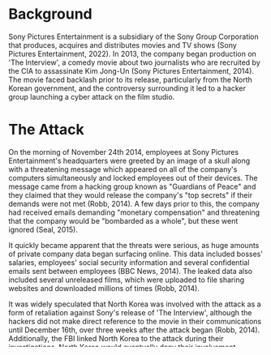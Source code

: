 # Background

Sony Pictures Entertainment is a subsidiary of the Sony Group Corporation that produces, acquires and distributes movies and TV shows (Sony Pictures Entertainment, 2022). In 2013, the company began production on 'The Interview', a comedy movie about two journalists who are recruited by the CIA to assassinate Kim Jong-Un (Sony Pictures Entertainment, 2014). The movie faced backlash prior to its release, particularly from the North Korean government, and the controversy surrounding it led to a hacker group launching a cyber attack on the film studio.

# The Attack

On the morning of November 24th 2014, employees at Sony Pictures Entertainment's headquarters were greeted by an image of a skull along with a threatening message which appeared on all of the company's computers simultaneously and locked employees out of their devices. The message came from a hacking group known as "Guardians of Peace" and they claimed that they would release the company's "top secrets" if their demands were not met (Robb, 2014). A few days prior to this, the company had received emails demanding "monetary compensation" and threatening that the company would be "bombarded as a whole", but these went ignored (Seal, 2015). 

It quickly became apparent that the threats were serious, as huge amounts of private company data began surfacing online. This data included bosses' salaries, employees' social security information and several confidential emails sent between employees (BBC News, 2014). The leaked data also included several unreleased films, which were uploaded to file sharing websites and downloaded millions of times (Robb, 2014).

It was widely speculated that North Korea was involved with the attack as a form of retaliation against Sony's release of 'The Interview', although the hackers did not make direct reference to the movie in their communications until December 16th, over three weeks after the attack began (Robb, 2014). Additionally, the FBI linked North Korea to the attack during their investigations. North Korea would eventually deny their involvement, however they did describe the movie as an "act of terrorism" and praised the attack as a "righteous deed" (BBC News, 2014).

# The Vulnerabilities and Exploits Used

On December 19th 2014, the US government released their findings on the methods used by the attackers via US-CERT (Cybersecurity & Infrastructure Security Agency (USA), 2014). According to the report, the attackers used a Server Message Block (SMB) Worm Tool to steal Sony Pictures Entertainment's private data.

The worm propagated itself via Windows SMB shares, attempting to guess passwords for SMB connections by using brute force and, once successful, creating a copy of itself and running on the new host. The worm featured a listening implant, a lightweight backdoor, a proxy tool, a destructive hard drive tool and a destructive target cleaning tool.

The lightweight backdoor allowed the attackers to transfer files off the target machine, as well as execute code and commands. The backdoor also featured functionality which allowed it to open ports in firewalls, discover routers and add port mappings, allowing for the use of inbound connections. 

The destructive hard drive tool was able to destroy data on the target machine in such a way that essentially made it unrecoverable, this was used by the attackers to remove data from the machines once it had been stolen. In addition to this, the destructive target cleaning tool was used to overwrite the Master Boot Record, meaning that the target machine became unusable. It is believed that the attackers used the RawDisk driver to achieve their effective data wiping, a tool that was also notably used in the 2012 Shamoon attack (Zetter, 2014).

# STRIDE Model Categorisation

The primary threat in this attack was information disclosure. The attackers were able to steal huge amounts of private data from Sony Pictures Entertainment and subsequently release a significant amount of this data to the general public. This data included sensitive information about employees at the company which should never have been accessible. 

Another large element of the attack involved denial of service. Due to the destructive nature of the attack, employees of the film studio were unable to access their computers, e-mail and voicemail for an extended period of time. This left employees unable to complete their jobs as they normally would. 

Spoofing also played a role in the attack. The worm used in the attack was able to propagate via Windows SMB shares by guessing passwords in order to log in as a user and copy itself onto the target host. 

# The Aftermath

Following the threatening messages from the attackers, Sony Pictures initially cancelled their release of 'The Interview', before later opting for a limited cinema release followed by a video-on-demand release (Shaw, 2014). 

The attack led to Sony Pictures, along with many other entertainment companies, paying more attention to the importance of cyber security and improving their systems. The measures taken by entertainment companies included searching for unusual patterns to detect attacks, encrypting files regardless of where they are stored and carefully monitoring who has access to their files (Boorstin, 2015).

The US government also included some advice for companies in their report on the attack methods. This advice included implementing indicators of compromise, creating daily backups of critical systems, isolating critical systems, enforcing strong password policies, keeping software up to date and implementing two-factor authentication (Cybersecurity & Infrastructure Security Agency (USA), 2014).

# References

- Sony Pictures Entertainment (2022) *DIVISIONS | Sony Pictures Entertainment*. Available at: https://www.sonypictures.com/corp/divisions.html (Accessed: 03/10/2022)
- Sony Pictures Entertainment (2014) *THE INTERVIEW | Sony Pictures Entertainment*. Available at: https://www.sonypictures.com/movies/theinterview (Accessed: 03/10/2022)
- Robb, D. (2014) 'Sony Hack: A Timeline', *Deadline*. Available at: https://deadline.com/2014/12/sony-hack-timeline-any-pascal-the-interview-north-korea-1201325501/ (Accessed: 03/10/2022)
- Seal, M. (2015) 'An Exclusive Look at Sony’s Hacking Saga', *Vanity Fair*. Available at: https://www.vanityfair.com/hollywood/2015/02/sony-hacking-seth-rogen-evan-goldberg (Accessed: 03/10/2022)
- *BBC News* (2014) 'The Interview: A guide to the cyber attack on Hollywood'. Available at: https://www.bbc.co.uk/news/entertainment-arts-30512032 (Accessed: 03/10/2022)
- Cybersecurity & Infrastructure Security Agency (USA) (2014) *Alert (TA14-353A)*. Available at: https://www.cisa.gov/uscert/ncas/alerts/TA14-353A (Accessed: 04/10/2022)
- Zetter, K. (2014) 'Sony Got Hacked Hard: What We Know and Don't Know So Far', *Wired*. Available at: https://www.wired.com/2014/12/sony-hack-what-we-know/ (Accessed: 04/10/2022)
- Shaw, L. (2014) 'Sony to Release ‘The Interview’ in More Than 300 Theaters', *Bloomberg*. Available at: https://www.bloomberg.com/news/articles/2014-12-23/sony-to-release-the-interview-on-dec-25-theaters-say (Accessed: 04/10/2022)
- Boorstin, J. (2015) 'The Sony hack: One year later', *CNBC*. Available at: https://www.cnbc.com/2015/11/24/the-sony-hack-one-year-later.html (Accessed: 04/10/2022)